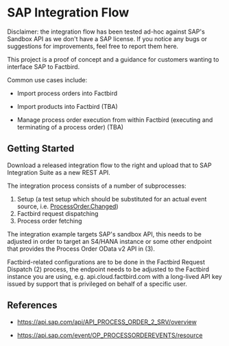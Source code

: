 # SAP Integration Flow

Disclaimer: the integration flow has been tested ad-hoc against SAP's Sandbox
API as we don't have a SAP license. If you notice any bugs or suggestions for
improvements, feel free to report them here.

This project is a proof of concept and a guidance for customers wanting to
interface SAP to Factbird.

Common use cases include:

- Import process orders into Factbird

- Import products into Factbird (TBA)

- Manage process order execution from within Factbird (executing and terminating of a process order) (TBA)

## Getting Started

Download a released integration flow to the right and upload that to SAP
Integration Suite as a new REST API.

The integration process consists of a number of subprocesses:
1. Setup (a test setup which should be substituted for an actual event source,
   i.e. [ProcessOrder.Changed](https://api.sap.com/event/OP_PROCESSORDEREVENTS/resource))
2. Factbird request dispatching
3. Process order fetching

The integration example targets SAP's sandbox API, this needs to be adjusted in
order to target an S4/HANA instance or some other endpoint that provides the
Process Order OData v2 API in (3).

Factbird-related configurations are to be done in the Factbird Request Dispatch
(2) process, the endpoint needs to be adjusted to the Factbird instance you are
using, e.g. api.cloud.factbird.com with a long-lived API key issued by support
that is privileged on behalf of a specific user.


## References

- https://api.sap.com/api/API_PROCESS_ORDER_2_SRV/overview

- https://api.sap.com/event/OP_PROCESSORDEREVENTS/resource
